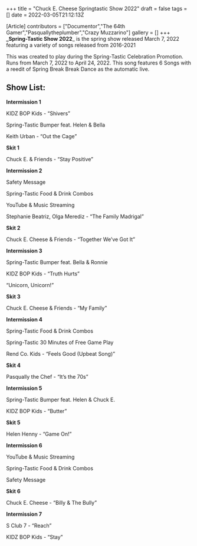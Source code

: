 +++
title = "Chuck E. Cheese Springtastic Show 2022"
draft = false
tags = []
date = 2022-03-05T21:12:13Z

[Article]
contributors = ["Documentor","The 64th Gamer","Pasquallytheplumber","Crazy Muzzarino"]
gallery = []
+++
**_Spring-Tastic Show 2022**_ is the spring show released March 7, 2022 featuring a variety of songs released from 2016-2021

This was created to play during the Spring-Tastic Celebration Promotion. Runs from March 7, 2022 to April 24, 2022. This song features 6 Songs with a reedit of Spring Break Break Dance as the automatic live. 

## Show List: ##
**Intermission 1** 

KIDZ BOP Kids - “Shivers”

Spring-Tastic Bumper feat. Helen & Bella

Keith Urban - “Out the Cage”

**Skit 1** 

Chuck E. & Friends - “Stay Positive”

**Intermission 2** 

Safety Message

Spring-Tastic Food & Drink Combos

YouTube & Music Streaming

Stephanie Beatriz, Olga Merediz - “The Family Madrigal”

**Skit 2** 

Chuck E. Cheese & Friends - “Together We’ve Got It”

**Intermission 3** 

Spring-Tastic Bumper feat. Bella & Ronnie

KIDZ BOP Kids - “Truth Hurts” 

“Unicorn, Unicorn!”

**Skit 3** 

Chuck E. Cheese & Friends - “My Family”

**Intermission 4** 

Spring-Tastic Food & Drink Combos

Spring-Tastic 30 Minutes of Free Game Play

Rend Co. Kids - “Feels Good (Upbeat Song)”

**Skit 4**

Pasqually the Chef - “It’s the 70s”

**Intermission 5** 

Spring-Tastic Bumper feat. Helen & Chuck E.

KIDZ BOP Kids - “Butter”

**Skit 5** 

Helen Henny - “Game On!”

**Intermission 6** 

YouTube & Music Streaming

Spring-Tastic Food & Drink Combos

Safety Message

**Skit 6** 

Chuck E. Cheese - “Billy & The Bully”

**Intermission 7** 

S Club 7 - “Reach”

KIDZ BOP Kids - “Stay”